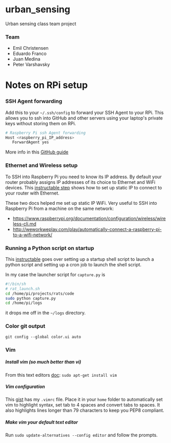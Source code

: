 # urban_sensing
Urban sensing class team project

### Team
- Emil Christensen
- Eduardo Franco
- Juan Medina
- Peter Varshavsky

# Notes on RPi setup

### SSH Agent forwarding
Add this to your `~/.ssh/config` to forward your SSH Agent to your RPi. This allows you to ssh into GitHub and other servers using your laptop's private keys without storing them on RPi.

```bash
# Raspberry Pi ssh Agent forwarding
Host <raspberry_pi_IP_address>
   ForwardAgent yes
```
More info in this [GitHub guide](https://developer.github.com/guides/using-ssh-agent-forwarding/)

### Ethernet and Wireless setup
To SSH into Raspberry Pi you need to know its IP address. By default your router probably assigns IP addresses of its choice to Ethernet and WiFi devices. This [instructable step](http://www.instructables.com/id/Ultimate-Raspberry-Pi-Configuration-Guide/step11/Assigning-a-static-IP/) shows how to set up static IP to connect to your router with Ethernet.

These two docs helped me set up static IP WiFi. Very useful to SSH into Raspberry Pi from a machine on the same network:

- https://www.raspberrypi.org/documentation/configuration/wireless/wireless-cli.md
- http://weworkweplay.com/play/automatically-connect-a-raspberry-pi-to-a-wifi-network/

### Running a Python script on startup
This [instructable](http://www.instructables.com/id/Raspberry-Pi-Launch-Python-script-on-startup/?ALLSTEPS) goes over setting up a startup shell script to launch a python script and setting up a cron job to launch the shell script.

In my case the launcher script for `capture.py` is

```bash
#!/bin/sh
# rat_launch.sh
cd /home/pi/projects/rats/code
sudo python capture.py
cd /home/pi/logs
```

it drops me off in the `~/logs` directory.

### Color git output
`git config --global color.ui auto`

### Vim

##### Install vim (so much better than vi)
From this text editors [doc](https://www.raspberrypi.org/documentation/linux/usage/text-editors.md):
`sudo apt-get install vim`

##### Vim configuration
This [gist](https://gist.github.com/pvarsh/4e8a9c2bb1ef8d361894) has my `.vimrc` file. Place it in your `home` folder to automatically set vim to highlight syntax, set tab to 4 spaces and convert tabs to spaces. It also highlights lines longer than 79 characters to keep you PEP8 compliant.

##### Make vim your default text editor
Run `sudo update-alternatives --config editor` and follow the prompts.
